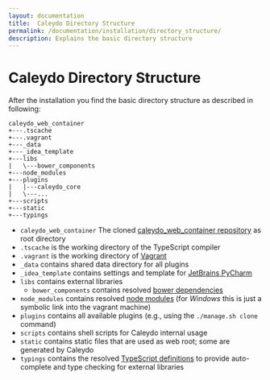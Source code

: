 ```yaml
---
layout: documentation
title:  Caleydo Directory Structure
permalink: /documentation/installation/directory_structure/
description: Explains the basic directory structure
---
```


# Caleydo Directory Structure

After the installation you find the basic directory structure as described in following:

```
caleydo_web_container
+---.tscache
+---.vagrant
+---_data
+---_idea_template
+---libs
|   \---bower_components
+---node_modules
+---plugins
|   |---caleydo_core
|   \---...
+---scripts
+---static
+---typings
```

* `caleydo_web_container` The cloned [caleydo_web_container repository](https://github.com/Caleydo/caleydo_web_container) as root directory
* `.tscache` is the working directory of the TypeScript compiler
* `.vagrant` is the working directory of [Vagrant](https://www.vagrantup.com/)
* `_data` contains shared data directory for all plugins
* `_idea_template` contains settings and template for [JetBrains PyCharm](https://www.jetbrains.com/pycharm/)
* `libs` contains external libraries
  * `bower_components` contains resolved [bower dependencies](http://bower.io/)
* `node_modules` contains resolved [node modules](https://www.npmjs.com/) (for *Windows* this is just a symbolic link into the vagrant machine)
* `plugins` contains all available plugins (e.g., using the `./manage.sh clone` command)
* `scripts` contains shell scripts for Caleydo internal usage
* `static` contains static files that are used as web root; some are generated by Caleydo
* `typings` contains the resolved [TypeScript definitions](http://definitelytyped.org/) to provide auto-complete and type checking for external libraries

